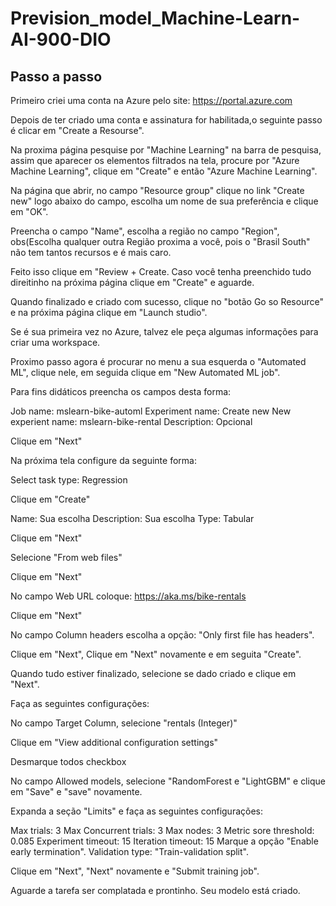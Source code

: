 # Prevision_model_Machine-Learn-AI-900-DIO

## Passo a passo

Primeiro criei uma conta na Azure pelo site: <https://portal.azure.com>

Depois de ter criado uma conta e assinatura for habilitada,o seguinte passo é clicar em "Create a Resourse".

Na proxima página pesquise por "Machine Learning" na barra de pesquisa, assim que aparecer os elementos filtrados na tela, procure por "Azure Machine Learning", clique em "Create" e então "Azure Machine Learning".

Na página que abrir, no campo "Resource group" clique no link "Create new" logo abaixo do campo, escolha um nome de sua preferência e clique em "OK".

Preencha o campo "Name", escolha a região no campo "Region", obs(Escolha qualquer outra Região proxima a você, pois o "Brasil South" não tem tantos recursos e é mais caro.

Feito isso clique em "Review + Create. Caso você tenha preenchido tudo direitinho na próxima página clique em "Create" e aguarde.

Quando finalizado e criado com sucesso, clique no "botão Go so Resource" e na próxima página clique em "Launch studio".

Se é sua primeira vez no Azure, talvez ele peça algumas informações para criar uma workspace.

Proximo passo agora é procurar no menu a sua esquerda o "Automated ML", clique nele, em seguida clique em "New Automated ML job".

Para fins didáticos preencha os campos desta forma:

Job name: mslearn-bike-automl
Experiment name: Create new
New experient name: mslearn-bike-rental
Description: Opcional

Clique em "Next"

Na próxima tela configure da seguinte forma:

Select task type: Regression

Clique em "Create"

Name: Sua escolha
Description: Sua escolha
Type: Tabular

Clique em "Next"

Selecione "From web files"

Clique em "Next"

No campo Web URL coloque: <https://aka.ms/bike-rentals>

Clique em "Next"

No campo Column headers escolha a opção: "Only first file has headers".

Clique em "Next", Clique em "Next" novamente e em seguita "Create".

Quando tudo estiver finalizado, selecione se dado criado e clique em "Next".

Faça as seguintes configurações:

No campo Target Column, selecione "rentals (Integer)"

Clique em "View additional configuration settings"

Desmarque todos checkbox

No campo Allowed models, selecione "RandomForest e "LightGBM" e clique em "Save" e "save" novamente.

Expanda a seção "Limits" e faça as seguintes configurações:

Max trials: 3
Max Concurrent trials: 3
Max nodes: 3
Metric sore threshold: 0.085
Experiment timeout: 15
Iteration timeout: 15
Marque a opção "Enable early termination".
Validation type: "Train-validation split".

Clique em "Next", "Next" novamente e "Submit training job".

Aguarde a tarefa ser complatada e prontinho. Seu modelo está criado.
